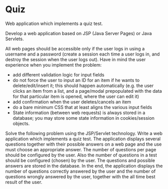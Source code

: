 # Quiz
Web application which implements a quiz test.

Develop a web application based on JSP (Java Server Pages) or Java Servlets. 

All web pages should be accessible only if the user logs in using a username and a password (create a session each time a user logs in, and destroy the session when the user logs out). Have in mind the user experience when you implement the problem:

* add different validation logic for input fields
* do not force the user to input an ID for an item if he wants to delete/edit/insert it; this should happen automatically (e.g. the user clicks an item from a list, and a page/modal prepopulated with the data for that particular item is opened, where the user can edit it)
* add confirmation when the user deletes/cancels an item
* do a bare minimum CSS that at least aligns the various input fields
* State information (between web requests) is always stored in a database; you may store some state information in cookies/session objects.

Solve the following problem using the JSP/Servlet technology. Write a web application which implements a quiz test. The application displays several questions together with their possible answers on a web page and the use must choose an appropriate answer. The number of questions per page should be configured by the user. Also the number of questions in a test should be configured (chosen) by the user. The questions and possible answers are stored in the database. In the end, the application displays the number of questions correctly answered by the user and the number of questions wrongly answered by the user, together with the all time best result of the user.

